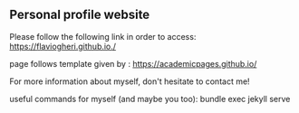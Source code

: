 

## Personal profile website

Please follow the following link in order to access: https://flaviogheri.github.io./



page follows template given by : https://academicpages.github.io/

For more information about myself, don't hesitate to contact me!


useful commands for myself (and maybe you too):
bundle exec jekyll serve
